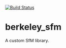 [![Build Status](https://travis-ci.org/erik-nelson/berkeley_sfm.svg?branch=master)](https://travis-ci.org/erik-nelson/berkeley_sfm)

# berkeley_sfm
A custom SfM library.
